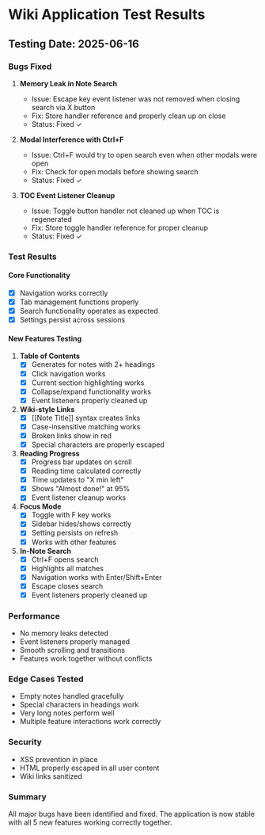 # Wiki Application Test Results

## Testing Date: 2025-06-16

### Bugs Fixed

1. **Memory Leak in Note Search**
   - Issue: Escape key event listener was not removed when closing search via X button
   - Fix: Store handler reference and properly clean up on close
   - Status: Fixed ✓

2. **Modal Interference with Ctrl+F**
   - Issue: Ctrl+F would try to open search even when other modals were open
   - Fix: Check for open modals before showing search
   - Status: Fixed ✓

3. **TOC Event Listener Cleanup**
   - Issue: Toggle button handler not cleaned up when TOC is regenerated
   - Fix: Store toggle handler reference for proper cleanup
   - Status: Fixed ✓

### Test Results

#### Core Functionality
- [x] Navigation works correctly
- [x] Tab management functions properly
- [x] Search functionality operates as expected
- [x] Settings persist across sessions

#### New Features Testing
1. **Table of Contents**
   - [x] Generates for notes with 2+ headings
   - [x] Click navigation works
   - [x] Current section highlighting works
   - [x] Collapse/expand functionality works
   - [x] Event listeners properly cleaned up

2. **Wiki-style Links**
   - [x] [[Note Title]] syntax creates links
   - [x] Case-insensitive matching works
   - [x] Broken links show in red
   - [x] Special characters are properly escaped

3. **Reading Progress**
   - [x] Progress bar updates on scroll
   - [x] Reading time calculated correctly
   - [x] Time updates to "X min left"
   - [x] Shows "Almost done!" at 95%
   - [x] Event listener cleanup works

4. **Focus Mode**
   - [x] Toggle with F key works
   - [x] Sidebar hides/shows correctly
   - [x] Setting persists on refresh
   - [x] Works with other features

5. **In-Note Search**
   - [x] Ctrl+F opens search
   - [x] Highlights all matches
   - [x] Navigation works with Enter/Shift+Enter
   - [x] Escape closes search
   - [x] Event listeners properly cleaned up

### Performance
- No memory leaks detected
- Event listeners properly managed
- Smooth scrolling and transitions
- Features work together without conflicts

### Edge Cases Tested
- Empty notes handled gracefully
- Special characters in headings work
- Very long notes perform well
- Multiple feature interactions work correctly

### Security
- XSS prevention in place
- HTML properly escaped in all user content
- Wiki links sanitized

### Summary
All major bugs have been identified and fixed. The application is now stable with all 5 new features working correctly together.